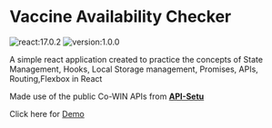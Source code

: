 # Vaccine Availability Checker 
![react:17.0.2](https://img.shields.io/badge/react-17.0.2-brightgreen)
![version:1.0.0](https://img.shields.io/badge/version-1.0.0-ff69b4)

A simple react application created to practice the concepts of State Management, Hooks, Local Storage management, Promises, APIs, Routing,Flexbox in React

Made use of the public Co-WIN APIs from [**API-Setu**](https://apisetu.gov.in/public/marketplace/api/cowin "API-Setu")

Click here for [Demo](https://admiring-lamport-3a08f2.netlify.app/ "# Demo Link")


